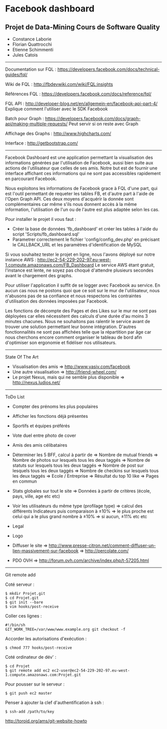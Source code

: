 Facebook dashboard
===========

Projet de Data-Mining 
Cours de Software Quality
------

* Constance Laborie
* Florian Quattrocchi
* Etienne Schimmenti
* Jules Catois


------
Documentation sur FQL : https://developers.facebook.com/docs/technical-guides/fql/

Wiki de FQL : http://fbdevwiki.com/wiki/FQL:insights

Références FQL : https://developers.facebook.com/docs/reference/fql/

FQL API : http://developer-blog.net/en/allgemein-en/facebook-api-part-4/ Explique comment l'utiliser avec le SDK Facebook

Batch pour Graph : https://developers.facebook.com/docs/graph-api/making-multiple-requests/ Peut servir si on reste avec Graph

Affichage des Graphs : http://www.highcharts.com/

Interface : http://getbootstrap.com/

------
Facebook Dashboard est une application permettant la visualisation des informations générées par l'utilisation de Facebook, aussi bien suite aux actions de l'utilisateur que celles de ses amis.
Notre but est de fournir une interface affichant ces informations qui ne sont pas accessibles rapidement en parcourant Facebook.

Nous exploitons les informations de Facebook grace à FQL d'une part, qui est l'outil permettant de requeter les tables FB, et d'autre part à l'aide de l'Open Graph API.
Ces deux moyens d'acquérir la donnée sont complémentaires car même s'ils nous donnent accès à la même information, l'utilisation de l'un ou de l'autre est plus adaptée selon les cas.



Pour installer le projet il vous faut :
- Créer la base de données 'fb_dashboard' et créer les tables à l'aide du script 'Scripts/fb_dashboard.sql'
- Parametrer correctement le fichier 'config/config_dev.php' en précisant le CALLBACK_URL et les paramètres d'identification de MySQL

Si vous souhaitez tester le projet en ligne, nous l'avons déployé sur notre instance AWS : http://ec2-54-229-202-97.eu-west-1.compute.amazonaws.com/FB_Dashboard
Le service AWS étant gratuit, l'instance est lente, ne soyez pas choqué d'attendre plusieurs secondes avant le chargement des graphs.

Pour utiliser l'application il suffit de se logger avec Facebook au service.
En aucun cas nous ne postons quoi que ce soit sur le mur de l'utilisateur, nous n'abusons pas de sa confiance et nous respectons les contraintes d'utilisation des données imposées par Facebook.


Les fonctions de décompte des Pages et des Likes sur le mur ne sont pas déployées car elles nécessitent des calculs d'une durée d'au moins 3 minutes chacunes. Nous ne souhaitons pas ralentir le service avant de trouver une solution permettant leur bonne intégration.
D'autres fonctionnalités ne sont pas affichées telle que la répartition par âge car nous cherchons encore comment organiser le tableau de bord afin d'optimiser son ergonomie et fidéliser nos utilisateurs.

------
State Of The Art 

- Visualisation des amis => http://www.yasiv.com/facebook
- Une autre visualisation => http://friend-wheel.com/
- Le projet Nexus, mais qui ne semble plus disponible => http://nexus.ludios.net/

------
ToDo List

- Compter des prénoms les plus populaires

- Afficher les fonctions déjà présentes
- Sportifs et équipes préférés
- Vote duel entre photo de cover
- Amis des amis célibataires

- Déterminer les 5 BFF, calcul à partir de 
        => Nombre de mutual friends
        => Nombre de photos sur lesquels tous les deux taggés
        => Nombre de statuts sur lesquels tous les deux taggés
        => Nombre de post sur lesquels tous les deux taggés
        => Nombre de checkins sur lesquels tous les deux taggés
        => Ecole / Entreprise
        => Résultat du top 10 like
        => Pages en commun

- Stats globales sur tout le site
	=> Données à partir de critères (école, pays, ville, age etc etc)
- Voir les utilisateurs du même type (profilage type)
    => calcul des différents Indicateurs puis comparaison à ±10%
    => le plus proche est celui qui a le plus grand nombre à ±10%
    => si aucun, ±11% etc etc

- Legal
- Logo

- Diffuser le site 
	=> http://www.presse-citron.net/comment-diffuser-un-lien-massivement-sur-facebook
	=> http://percolate.com/
- PDO OVH
	=> http://forum.ovh.com/archive/index.php/t-57205.html


------
Git remote add 

Coté serveur : 

    $ mkdir Projet.git
    $ cd Projet.git
    $ git init --bare
    $ vim hooks/post-receive

Coller ces lignes :

    #!/bin/sh
    GIT_WORK_TREE=/var/www/www.example.org git checkout -f

Accorder les autorisations d'exécution :

    $ chmod 777 hooks/post-receive


Coté ordinateur de dév' : 

    $ cd Projet
    $ git remote add ec2 ec2-user@ec2-54-229-202-97.eu-west-1.compute.amazonaws.com:Projet.git

Pour pousser sur le serveur :

    $ git push ec2 master

Penser à ajouter la clef d'authentification à ssh :

    $ ssh-add /path/to/key

http://toroid.org/ams/git-website-howto